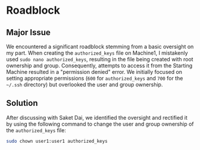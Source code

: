 # Roadblock 
## Major Issue

We encountered a significant roadblock stemming from a basic oversight on my part. When creating the `authorized_keys` file on Machine1, I mistakenly used `sudo nano authorized_keys`, resulting in the file being created with root ownership and group. Consequently, attempts to access it from the Starting Machine resulted in a "permission denied" error. We initially focused on setting appropriate permissions (`600` for `authorized_keys` and `700` for the `~/.ssh` directory) but overlooked the user and group ownership.

## Solution

After discussing with Saket Dai, we identified the oversight and rectified it by using the following command to change the user and group ownership of the `authorized_keys` file:

```bash
sudo chown user1:user1 authorized_keys
